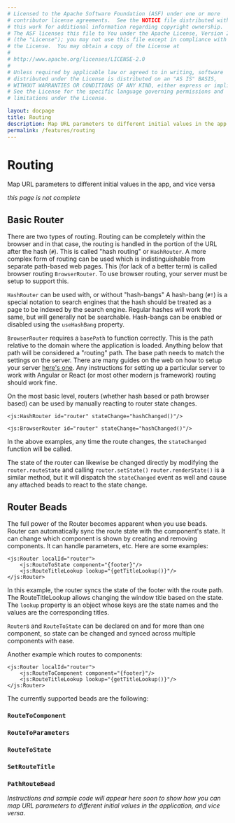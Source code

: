 ```yaml
---
# Licensed to the Apache Software Foundation (ASF) under one or more
# contributor license agreements.  See the NOTICE file distributed with
# this work for additional information regarding copyright ownership.
# The ASF licenses this file to You under the Apache License, Version 2.0
# (the "License"); you may not use this file except in compliance with
# the License.  You may obtain a copy of the License at
# 
# http://www.apache.org/licenses/LICENSE-2.0
# 
# Unless required by applicable law or agreed to in writing, software
# distributed under the License is distributed on an "AS IS" BASIS,
# WITHOUT WARRANTIES OR CONDITIONS OF ANY KIND, either express or implied.
# See the License for the specific language governing permissions and
# limitations under the License.

layout: docpage
title: Routing
description: Map URL parameters to different initial values in the app
permalink: /features/routing
---
```

# Routing

Map URL parameters to different initial values in the app, and vice versa

_this page is not complete_

## Basic Router

There are two types of routing. Routing can be completely within the browser and in that case, the routing is handled in the portion of the URL after the hash (`#`). This is called "hash routing" or `HashRouter`. A more complex form of routing can be used which is indistinguishable from separate path-based web pages. This (for lack of a better term) is called browser routing `BrowserRouter`. To use browser routing, your server must be setup to support this.

`HashRouter` can be used with, or without "hash-bangs" A hash-bang (`#!`) is a special notation to search engines that the hash should be treated as a page to be indexed by the search engine. Regular hashes will work the same, but will generally not be searchable. Hash-bangs can be enabled or disabled using the `useHashBang` property.

`BrowserRouter` requires a `basePath` to function correctly. This is the path relative to the domain where the application is loaded. Anything below that path will be considered a "routing" path. The base path needs to match the settings on the server. There are many guides on the web on how to setup your server [here's one](https://www.digitalocean.com/community/tutorials/react-react-router-ssr). Any instructions for setting up a particular server to work with Angular or React (or most other modern js framework) routing should work fine.

On the most basic level, routers (whether hash based or path browser based) can be used by manually reacting to router state changes.
````
<js:HashRouter id="router" stateChange="hashChanged()"/>
````

````
<js:BrowserRouter id="router" stateChange="hashChanged()"/>
````

In the above examples, any time the route changes, the `stateChanged` function will be called.

The state of the router can likewise be changed directly by modifying the `router.routeState` and calling `router.setState()` `router.renderState()` is a similar method, but it will dispatch the `stateChanged` event as well and cause any attached beads to react to the state change.

## Router Beads
The full power of the Router becomes apparent when you use beads. Router can automatically sync the route state with the component's state. It can change which component is shown by creating and removing components. It can handle parameters, etc. Here are some examples:
````
<js:Router localId="router">
    <js:RouteToState component="{footer}"/>
    <js:RouteTitleLookup lookup="{getTitleLookup()}"/>
</js:Router>
````

In this example, the router syncs the state of the footer with the route path. The RouteTitleLookup allows changing the window title based on the state. The `lookup` property is an object whose keys are the state names and the values are the corresponding titles.

`Router`s and `RouteToState` can be declared on and for more than one component, so state can be changed and synced across multiple components with ease.

Another example which routes to components:
````
<js:Router localId="router">
    <js:RouteToComponent component="{footer}"/>
    <js:RouteTitleLookup lookup="{getTitleLookup()}"/>
</js:Router>
````

The currently supported beads are the following:
### `RouteToComponent`
### `RouteToParameters`
### `RouteToState`
### `SetRouteTitle`
### `PathRouteBead`

*Instructions and sample code will appear here soon to show how you can map URL parameters to different initial values in the application, and vice versa.*
